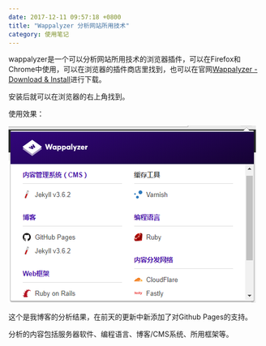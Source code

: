 ```yaml
---
date: 2017-12-11 09:57:18 +0800
title: "Wappalyzer 分析网站所用技术"
category: 使用笔记
---
```


wappalyzer是一个可以分析网站所用技术的浏览器插件，可以在Firefox和Chrome中使用，可以在浏览器的插件商店里找到，也可以在官网[Wappalyzer - Download & Install](https://www.wappalyzer.com/download)进行下载。

安装后就可以在浏览器的右上角找到。



使用效果：

![](/pics/2017/12/1101.png)

这个是我博客的分析结果，在前天的更新中新添加了对Github Pages的支持。

分析的内容包括服务器软件、编程语言、博客/CMS系统、所用框架等。